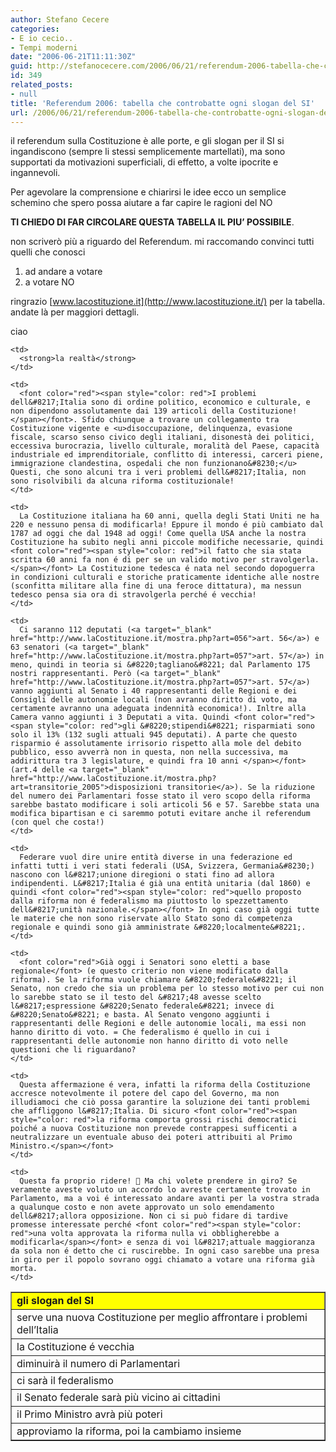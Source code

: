 ```yaml
---
author: Stefano Cecere
categories:
- E io cecio..
- Tempi moderni
date: "2006-06-21T11:11:30Z"
guid: http://stefanocecere.com/2006/06/21/referendum-2006-tabella-che-controbatte-ogni-slogan-del-si/
id: 349
related_posts:
- null
title: 'Referendum 2006: tabella che controbatte ogni slogan del SI'
url: /2006/06/21/referendum-2006-tabella-che-controbatte-ogni-slogan-del-si/
---
```


il referendum sulla Costituzione è alle porte, e gli slogan per il SI si ingandiscono (sempre li stessi semplicemente martellati), ma sono supportati da motivazioni superficiali, di effetto, a volte ipocrite e ingannevoli.

Per agevolare la comprensione e chiarirsi le idee ecco un semplice schemino che spero possa aiutare a far capire le ragioni del NO
  
**TI CHIEDO DI FAR CIRCOLARE QUESTA TABELLA IL PIU&#8217; POSSIBILE**.
  
non scriverò più a riguardo del Referendum. mi raccomando convinci tutti quelli che conosci

  1. ad andare a votare
  2. a votare NO

ringrazio [www.lacostituzione.it](http://www.lacostituzione.it/) per la tabella. andate là per maggiori dettagli.
  
ciao

<table width="100%" cellspacing="3" cellpadding="3" border="1">
  <tr>
    <td bgcolor="yellow" style="width: 20%">
      <strong>gli slogan del SI</strong>
    </td>
    
    <td>
      <strong>la realtà</strong>
    </td>
  </tr>
  
  <tr>
    <td>
      serve una nuova Costituzione per meglio affrontare i problemi dell&#8217;Italia
    </td>
    
    <td>
      <font color="red"><span style="color: red">I problemi dell&#8217;Italia sono di ordine politico, economico e culturale, e non dipendono assolutamente dai 139 articoli della Costituzione!</span></font>. Sfido chiunque a trovare un collegamento tra Costituzione vigente e <u>disoccupazione, delinquenza, evasione fiscale, scarso senso civico degli italiani, disonestà dei politici, eccessiva burocrazia, livello culturale, moralità del Paese, capacità industriale ed imprenditoriale, conflitto di interessi, carceri piene, immigrazione clandestina, ospedali che non funzionano&#8230;</u> Questi, che sono alcuni tra i veri problemi dell&#8217;Italia, non sono risolvibili da alcuna riforma costituzionale!
    </td>
  </tr>
  
  <tr>
    <td>
      la Costituzione é vecchia
    </td>
    
    <td>
      La Costituzione italiana ha 60 anni, quella degli Stati Uniti ne ha 220 e nessuno pensa di modificarla! Eppure il mondo é più cambiato dal 1787 ad oggi che dal 1948 ad oggi! Come quella USA anche la nostra Costituzione ha subito negli anni piccole modifiche necessarie, quindi <font color="red"><span style="color: red">il fatto che sia stata scritta 60 anni fa non é di per se un valido motivo per stravolgerla.</span></font> La Costituzione tedesca é nata nel secondo dopoguerra in condizioni culturali e storiche praticamente identiche alle nostre (sconfitta militare alla fine di una feroce dittatura), ma nessun tedesco pensa sia ora di stravolgerla perché é vecchia!
    </td>
  </tr>
  
  <tr>
    <td>
      diminuirà il numero di Parlamentari
    </td>
    
    <td>
      Ci saranno 112 deputati (<a target="_blank" href="http://www.laCostituzione.it/mostra.php?art=056">art. 56</a>) e 63 senatori (<a target="_blank" href="http://www.laCostituzione.it/mostra.php?art=057">art. 57</a>) in meno, quindi in teoria si &#8220;tagliano&#8221; dal Parlamento 175 nostri rappresentanti. Però (<a target="_blank" href="http://www.laCostituzione.it/mostra.php?art=057">art. 57</a>) vanno aggiunti al Senato i 40 rappresentanti delle Regioni e dei Consigli delle autonomie locali (non avranno diritto di voto, ma certamente avranno una adeguata indennità economica!). Inltre alla Camera vanno aggiunti i 3 Deputati a vita. Quindi <font color="red"><span style="color: red">gli &#8220;stipendi&#8221; risparmiati sono solo il 13% (132 sugli attuali 945 deputati). A parte che questo risparmio é assolutamente irrisorio rispetto alla mole del debito pubblico, esso avverrà non in questa, non nella successiva, ma addirittura tra 3 legislature, e quindi fra 10 anni </span></font>(art.4 delle <a target="_blank" href="http://www.laCostituzione.it/mostra.php?art=transitorie_2005">disposizioni transitorie</a>). Se la riduzione del numero dei Parlamentari fosse stato il vero scopo della riforma sarebbe bastato modificare i soli articoli 56 e 57. Sarebbe stata una modifica bipartisan e ci saremmo potuti evitare anche il referendum (con quel che costa!)
    </td>
  </tr>
  
  <tr>
    <td>
      ci sarà il federalismo
    </td>
    
    <td>
      Federare vuol dire unire entità diverse in una federazione ed infatti tutti i veri stati federali (USA, Svizzera, Germania&#8230;) nascono con l&#8217;unione diregioni o stati fino ad allora indipendenti. L&#8217;Italia é già una entità unitaria (dal 1860) e quindi <font color="red"><span style="color: red">quello proposto dalla riforma non é federalismo ma piuttosto lo spezzettamento dell&#8217;unità nazionale.</span></font> In ogni caso già oggi tutte le materie che non sono riservate allo Stato sono di competenza regionale e quindi sono già amministrate &#8220;localmente&#8221;.
    </td>
  </tr>
  
  <tr>
    <td>
      il Senato federale sarà più vicino ai cittadini
    </td>
    
    <td>
      <font color="red">Già oggi i Senatori sono eletti a base regionale</font> (e questo criterio non viene modificato dalla riforma). Se la riforma vuole chiamare &#8220;federale&#8221; il Senato, non credo che sia un problema per lo stesso motivo per cui non lo sarebbe stato se il testo del &#8217;48 avesse scelto l&#8217;espressione &#8220;Senato federale&#8221; invece di &#8220;Senato&#8221; e basta. Al Senato vengono aggiunti i rappresentanti delle Regioni e delle autonomie locali, ma essi non hanno diritto di voto. = Che federalismo é quello in cui i rappresentanti delle autonomie non hanno diritto di voto nelle questioni che li riguardano?
    </td>
  </tr>
  
  <tr>
    <td>
      il Primo Ministro avrà più poteri
    </td>
    
    <td>
      Questa affermazione é vera, infatti la riforma della Costituzione accresce notevolmente il potere del capo del Governo, ma non illudiamoci che ciò possa garantire la soluzione dei tanti problemi che affliggono l&#8217;Italia. Di sicuro <font color="red"><span style="color: red">la riforma comporta grossi rischi democratici poiché a nuova Costituzione non prevede contrappesi sufficenti a neutralizzare un eventuale abuso dei poteri attribuiti al Primo Ministro.</span></font>
    </td>
  </tr>
  
  <tr>
    <td>
      approviamo la riforma, poi la cambiamo insieme
    </td>
    
    <td>
      Questa fa proprio ridere! 🙂 Ma chi volete prendere in giro? Se veramente aveste voluto un accordo lo avreste certamente trovato in Parlamento, ma a voi é interessato andare avanti per la vostra strada a qualunque costo e non avete approvato un solo emendamento dell&#8217;allora opposizione. Non ci si può fidare di tardive promesse interessate perché <font color="red"><span style="color: red">una volta approvata la riforma nulla vi obbligherebbe a modificarla</span></font> e senza di voi l&#8217;attuale maggioranza da sola non é detto che ci ruscirebbe. In ogni caso sarebbe una presa in giro per il popolo sovrano oggi chiamato a votare una riforma già morta.
    </td>
  </tr>
</table>